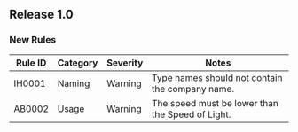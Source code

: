 ## Release 1.0

### New Rules

Rule ID | Category | Severity | Notes                                          
--------|----------|----------|------------------------------------------------
IH0001  | Naming   | Warning  | Type names should not contain the company name.
AB0002  | Usage    | Warning  | The speed must be lower than the Speed of Light.